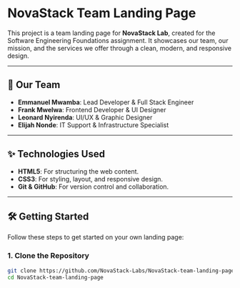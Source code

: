 # NovaStack Team Landing Page

This project is a team landing page for **NovaStack Lab**, created for the Software Engineering Foundations assignment. It showcases our team, our mission, and the services we offer through a clean, modern, and responsive design.

---

## 🚀 Our Team

- **Emmanuel Mwamba**: Lead Developer & Full Stack Engineer
- **Frank Mwelwa**: Frontend Developer & UI Designer
- **Leonard Nyirenda**: UI/UX & Graphic Designer
- **Elijah Nonde**: IT Support & Infrastructure Specialist

---

## ✨ Technologies Used

- **HTML5**: For structuring the web content.
- **CSS3**: For styling, layout, and responsive design.
- **Git & GitHub**: For version control and collaboration.

---

## 🛠️ Getting Started

Follow these steps to get started on your own landing page:

### 1. Clone the Repository

```bash
git clone https://github.com/NovaStack-Labs/NovaStack-team-landing-page.git
cd NovaStack-team-landing-page
